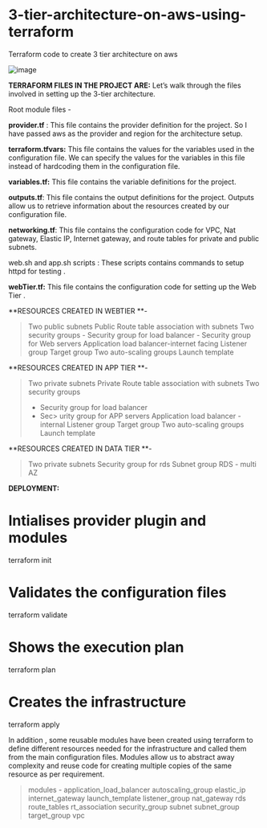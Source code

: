 # 3-tier-architecture-on-aws-using-terraform
Terraform code to create 3 tier architecture on aws 

![image](https://github.com/ifyokeibunor/terraform-3-tirer-architecture/assets/104580680/f69412d1-aff2-4714-9fb2-91d41bd95342)

**TERRAFORM FILES IN THE PROJECT ARE:**
Let’s walk through the files involved in setting up the 3-tier architecture.

Root module files -

**provider.tf** : This file contains the provider definition for the project. So I have passed aws as the provider and region for the architecture setup.

**terraform.tfvars:** This file contains the values for the variables used in the configuration file. We can specify the values for the variables in this file instead of hardcoding them in the configuration file.

**variables.tf:** This file contains the variable definitions for the project.

**outputs.tf**: This file contains the output definitions for the project. Outputs allow us to retrieve information about the resources created by our configuration file.

**networking.tf**: This file contains the configuration code for VPC, Nat gateway, Elastic IP, Internet gateway, and route tables for private and public subnets.

web.sh and app.sh scripts : These scripts contains commands to setup httpd for testing .

**webTier.tf:** This file contains the configuration code for setting up the Web Tier .

**RESOURCES CREATED IN WEBTIER **-
> Two public subnets
> Public Route table association with subnets
> Two security groups
>     - Security group for load balancer
>     - Security group for Web servers
> Application load balancer-internet facing
> Listener group
> Target group
> Two auto-scaling groups 
> Launch template

**RESOURCES CREATED IN APP TIER **-
> Two private subnets
> Private Route table association with subnets
> Two security groups
>   - Security group for load balancer
>   - Sec> urity group for APP servers
> Application load balancer - internal
> Listener group
> Target group
> Two auto-scaling groups
> Launch template

**RESOURCES CREATED IN DATA TIER **-
> Two private subnets
> Security group for rds
> Subnet group
> RDS - multi AZ

**DEPLOYMENT:**
# Intialises provider plugin and modules
terraform init
# Validates the configuration files
terraform validate
# Shows the execution plan
terraform plan
# Creates the infrastructure
terraform apply

In addition , some reusable modules have been created using terraform to define different resources needed for the infrastructure and called them from the main configuration files. Modules allow us to abstract away complexity and reuse code for creating multiple copies of the same resource as per requirement.

> modules -
>   application_load_balancer
>   autoscaling_group
>   elastic_ip
>   internet_gateway
>   launch_template
>   listener_group
>   nat_gateway
>   rds
>   route_tables
>   rt_association
>   security_group
>   subnet
>   subnet_group
>   target_group
>   vpc
